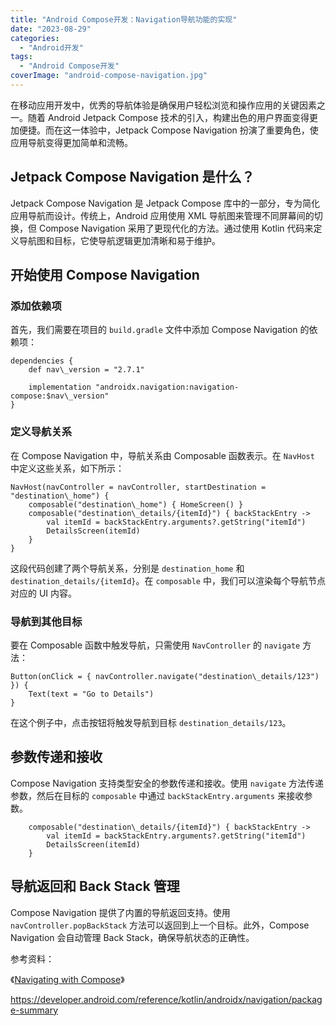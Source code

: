 ```yaml
---
title: "Android Compose开发：Navigation导航功能的实现"
date: "2023-08-29"
categories: 
  - "Android开发"
tags: 
  - "Android Compose开发"
coverImage: "android-compose-navigation.jpg"
---
```


在移动应用开发中，优秀的导航体验是确保用户轻松浏览和操作应用的关键因素之一。随着 Android Jetpack Compose 技术的引入，构建出色的用户界面变得更加便捷。而在这一体验中，Jetpack Compose Navigation 扮演了重要角色，使应用导航变得更加简单和流畅。

## Jetpack Compose Navigation 是什么？

Jetpack Compose Navigation 是 Jetpack Compose 库中的一部分，专为简化应用导航而设计。传统上，Android 应用使用 XML 导航图来管理不同屏幕间的切换，但 Compose Navigation 采用了更现代化的方法。通过使用 Kotlin 代码来定义导航图和目标，它使导航逻辑更加清晰和易于维护。

## 开始使用 Compose Navigation

### 添加依赖项

首先，我们需要在项目的 `build.gradle` 文件中添加 Compose Navigation 的依赖项：
```
dependencies {
    def nav\_version = "2.7.1"

    implementation "androidx.navigation:navigation-compose:$nav\_version"
}
```
### 定义导航关系

在 Compose Navigation 中，导航关系由 Composable 函数表示。在 `NavHost` 中定义这些关系，如下所示：
```
NavHost(navController = navController, startDestination = "destination\_home") {
    composable("destination\_home") { HomeScreen() }
    composable("destination\_details/{itemId}") { backStackEntry ->
        val itemId = backStackEntry.arguments?.getString("itemId")
        DetailsScreen(itemId)
    }
}
```
这段代码创建了两个导航关系，分别是 `destination_home` 和 `destination_details/{itemId}`。在 `composable` 中，我们可以渲染每个导航节点对应的 UI 内容。

### 导航到其他目标

要在 Composable 函数中触发导航，只需使用 `NavController` 的 `navigate` 方法：
```
Button(onClick = { navController.navigate("destination\_details/123") }) {
    Text(text = "Go to Details")
}
```
在这个例子中，点击按钮将触发导航到目标 `destination_details/123`。

## 参数传递和接收

Compose Navigation 支持类型安全的参数传递和接收。使用 `navigate` 方法传递参数，然后在目标的 `composable` 中通过 `backStackEntry.arguments` 来接收参数。
```
    composable("destination\_details/{itemId}") { backStackEntry ->
        val itemId = backStackEntry.arguments?.getString("itemId")
        DetailsScreen(itemId)
    }
```
## 导航返回和 Back Stack 管理

Compose Navigation 提供了内置的导航返回支持。使用 `navController.popBackStack` 方法可以返回到上一个目标。此外，Compose Navigation 会自动管理 Back Stack，确保导航状态的正确性。

参考资料：

《[Navigating with Compose](https://developer.android.com/jetpack/compose/navigation)》

https://developer.android.com/reference/kotlin/androidx/navigation/package-summary
